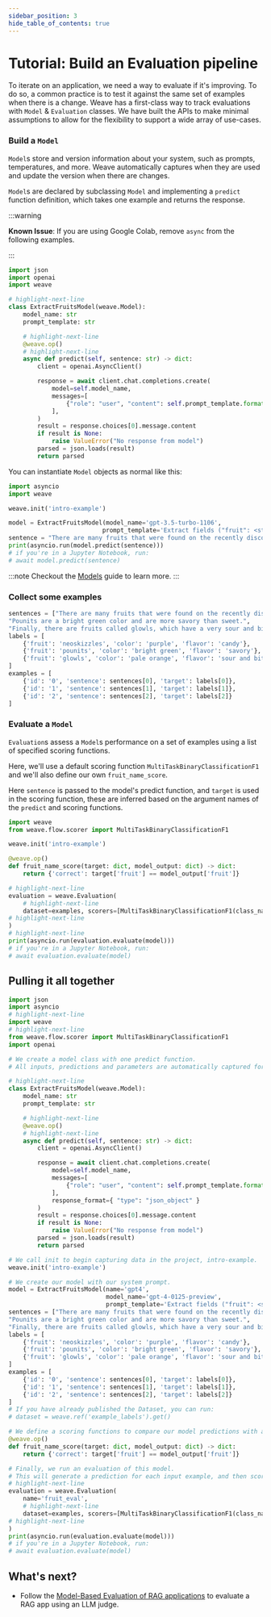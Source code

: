 ```yaml
---
sidebar_position: 3
hide_table_of_contents: true
---
```


# Tutorial: Build an Evaluation pipeline

To iterate on an application, we need a way to evaluate if it's improving. To do so, a common practice is to test it against the same set of examples when there is a change. Weave has a first-class way to track evaluations with `Model` & `Evaluation` classes. We have built the APIs to make minimal assumptions to allow for the flexibility to support a wide array of use-cases.

### Build a `Model`

`Model`s store and version information about your system, such as prompts, temperatures, and more.
Weave automatically captures when they are used and update the version when there are changes.

`Model`s are declared by subclassing `Model` and implementing a `predict` function definition, which takes one example and returns the response.

:::warning

**Known Issue**: If you are using Google Colab, remove `async` from the following examples.

:::

```python
import json
import openai
import weave

# highlight-next-line
class ExtractFruitsModel(weave.Model):
    model_name: str
    prompt_template: str

    # highlight-next-line
    @weave.op()
    # highlight-next-line
    async def predict(self, sentence: str) -> dict:
        client = openai.AsyncClient()

        response = await client.chat.completions.create(
            model=self.model_name,
            messages=[
                {"role": "user", "content": self.prompt_template.format(sentence=sentence)}
            ],
        )
        result = response.choices[0].message.content
        if result is None:
            raise ValueError("No response from model")
        parsed = json.loads(result)
        return parsed
```

You can instantiate `Model` objects as normal like this:

```python
import asyncio
import weave

weave.init('intro-example')

model = ExtractFruitsModel(model_name='gpt-3.5-turbo-1106',
                          prompt_template='Extract fields ("fruit": <str>, "color": <str>, "flavor": <str>) from the following text, as json: {sentence}')
sentence = "There are many fruits that were found on the recently discovered planet Goocrux. There are neoskizzles that grow there, which are purple and taste like candy."
print(asyncio.run(model.predict(sentence)))
# if you're in a Jupyter Notebook, run:
# await model.predict(sentence)
```

:::note
Checkout the [Models](/guides/core-types/models) guide to learn more.
:::

### Collect some examples

```python
sentences = ["There are many fruits that were found on the recently discovered planet Goocrux. There are neoskizzles that grow there, which are purple and taste like candy.",
"Pounits are a bright green color and are more savory than sweet.",
"Finally, there are fruits called glowls, which have a very sour and bitter taste which is acidic and caustic, and a pale orange tinge to them."]
labels = [
    {'fruit': 'neoskizzles', 'color': 'purple', 'flavor': 'candy'},
    {'fruit': 'pounits', 'color': 'bright green', 'flavor': 'savory'},
    {'fruit': 'glowls', 'color': 'pale orange', 'flavor': 'sour and bitter'}
]
examples = [
    {'id': '0', 'sentence': sentences[0], 'target': labels[0]},
    {'id': '1', 'sentence': sentences[1], 'target': labels[1]},
    {'id': '2', 'sentence': sentences[2], 'target': labels[2]}
]
```

### Evaluate a `Model`

`Evaluation`s assess a `Model`s performance on a set of examples using a list of specified scoring functions.

Here, we'll use a default scoring function `MultiTaskBinaryClassificationF1` and we'll also define our own `fruit_name_score`.

Here `sentence` is passed to the model's predict function, and `target` is used in the scoring function, these are inferred based on the argument names of the `predict` and scoring functions.

```python
import weave
from weave.flow.scorer import MultiTaskBinaryClassificationF1

weave.init('intro-example')

@weave.op()
def fruit_name_score(target: dict, model_output: dict) -> dict:
    return {'correct': target['fruit'] == model_output['fruit']}

# highlight-next-line
evaluation = weave.Evaluation(
    # highlight-next-line
    dataset=examples, scorers=[MultiTaskBinaryClassificationF1(class_names=["fruit", "color", "flavor"]), fruit_name_score],
# highlight-next-line
)
# highlight-next-line
print(asyncio.run(evaluation.evaluate(model)))
# if you're in a Jupyter Notebook, run:
# await evaluation.evaluate(model)
```

## Pulling it all together

```python
import json
import asyncio
# highlight-next-line
import weave
# highlight-next-line
from weave.flow.scorer import MultiTaskBinaryClassificationF1
import openai

# We create a model class with one predict function.
# All inputs, predictions and parameters are automatically captured for easy inspection.

# highlight-next-line
class ExtractFruitsModel(weave.Model):
    model_name: str
    prompt_template: str

    # highlight-next-line
    @weave.op()
    # highlight-next-line
    async def predict(self, sentence: str) -> dict:
        client = openai.AsyncClient()

        response = await client.chat.completions.create(
            model=self.model_name,
            messages=[
                {"role": "user", "content": self.prompt_template.format(sentence=sentence)}
            ],
            response_format={ "type": "json_object" }
        )
        result = response.choices[0].message.content
        if result is None:
            raise ValueError("No response from model")
        parsed = json.loads(result)
        return parsed

# We call init to begin capturing data in the project, intro-example.
weave.init('intro-example')

# We create our model with our system prompt.
model = ExtractFruitsModel(name='gpt4',
                           model_name='gpt-4-0125-preview',
                           prompt_template='Extract fields ("fruit": <str>, "color": <str>, "flavor") from the following text, as json: {sentence}')
sentences = ["There are many fruits that were found on the recently discovered planet Goocrux. There are neoskizzles that grow there, which are purple and taste like candy.",
"Pounits are a bright green color and are more savory than sweet.",
"Finally, there are fruits called glowls, which have a very sour and bitter taste which is acidic and caustic, and a pale orange tinge to them."]
labels = [
    {'fruit': 'neoskizzles', 'color': 'purple', 'flavor': 'candy'},
    {'fruit': 'pounits', 'color': 'bright green', 'flavor': 'savory'},
    {'fruit': 'glowls', 'color': 'pale orange', 'flavor': 'sour and bitter'}
]
examples = [
    {'id': '0', 'sentence': sentences[0], 'target': labels[0]},
    {'id': '1', 'sentence': sentences[1], 'target': labels[1]},
    {'id': '2', 'sentence': sentences[2], 'target': labels[2]}
]
# If you have already published the Dataset, you can run:
# dataset = weave.ref('example_labels').get()

# We define a scoring functions to compare our model predictions with a ground truth label.
@weave.op()
def fruit_name_score(target: dict, model_output: dict) -> dict:
    return {'correct': target['fruit'] == model_output['fruit']}

# Finally, we run an evaluation of this model.
# This will generate a prediction for each input example, and then score it with each scoring function.
# highlight-next-line
evaluation = weave.Evaluation(
    name='fruit_eval',
    # highlight-next-line
    dataset=examples, scorers=[MultiTaskBinaryClassificationF1(class_names=["fruit", "color", "flavor"]), fruit_name_score],
# highlight-next-line
)
print(asyncio.run(evaluation.evaluate(model)))
# if you're in a Jupyter Notebook, run:
# await evaluation.evaluate(model)
```

## What's next?

- Follow the [Model-Based Evaluation of RAG applications](/tutorial-rag) to evaluate a RAG app using an LLM judge.
